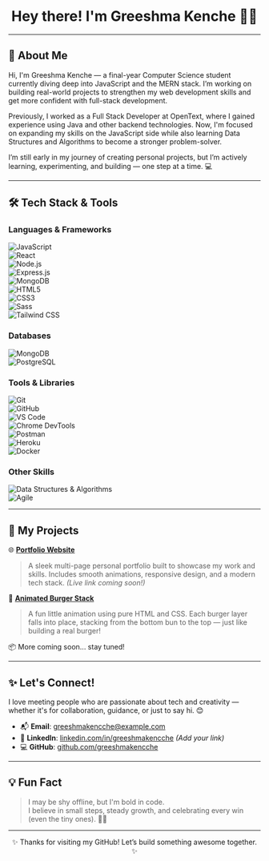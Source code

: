 <h1 align="center">Hey there! I'm Greeshma Kenche 👩‍💻</h1>

---

## 💫 About Me

Hi, I'm Greeshma Kenche — a final-year Computer Science student currently diving deep into JavaScript and the MERN stack. I’m working on building real-world projects to strengthen my web development skills and get more confident with full-stack development.

Previously, I worked as a Full Stack Developer at OpenText, where I gained experience using Java and other backend technologies. Now, I'm focused on expanding my skills on the JavaScript side while also learning Data Structures and Algorithms to become a stronger problem-solver.

I’m still early in my journey of creating personal projects, but I’m actively learning, experimenting, and building — one step at a time. 💻


---

## 🛠️ Tech Stack & Tools

### **Languages & Frameworks**  
![JavaScript](https://img.shields.io/badge/JavaScript-ES6+-F7DF1E?style=for-the-badge&logo=javascript&logoColor=white)  
![React](https://img.shields.io/badge/React-16.13%2B-61DAFB?style=for-the-badge&logo=react&logoColor=black)  
![Node.js](https://img.shields.io/badge/Node.js-14%2B-339933?style=for-the-badge&logo=node.js&logoColor=white)  
![Express.js](https://img.shields.io/badge/Express.js-4.17.1-000000?style=for-the-badge&logo=express&logoColor=white)  
![MongoDB](https://img.shields.io/badge/MongoDB-4.2+-47A248?style=for-the-badge&logo=mongodb&logoColor=white)  
![HTML5](https://img.shields.io/badge/HTML5-5-FF5722?style=for-the-badge&logo=html5&logoColor=white)  
![CSS3](https://img.shields.io/badge/CSS3-3-1572B6?style=for-the-badge&logo=css3&logoColor=white)  
![Sass](https://img.shields.io/badge/Sass-1.32+-CC6699?style=for-the-badge&logo=sass&logoColor=white)  
![Tailwind CSS](https://img.shields.io/badge/Tailwind%20CSS-2.0+-38BDF8?style=for-the-badge&logo=tailwindcss&logoColor=white)

### **Databases**  
![MongoDB](https://img.shields.io/badge/MongoDB-4.2+-47A248?style=for-the-badge&logo=mongodb&logoColor=white)  
![PostgreSQL](https://img.shields.io/badge/PostgreSQL-12+-336791?style=for-the-badge&logo=postgresql&logoColor=white)

### **Tools & Libraries**  
![Git](https://img.shields.io/badge/Git-2.30+-F05032?style=for-the-badge&logo=git&logoColor=white)  
![GitHub](https://img.shields.io/badge/GitHub-100000?style=for-the-badge&logo=github&logoColor=white)  
![VS Code](https://img.shields.io/badge/VS%20Code-1.56.0-007ACC?style=for-the-badge&logo=visualstudiocode&logoColor=white)  
![Chrome DevTools](https://img.shields.io/badge/Chrome%20DevTools-100000?style=for-the-badge&logo=chrome&logoColor=white)  
![Postman](https://img.shields.io/badge/Postman-7.29-FF6C37?style=for-the-badge&logo=postman&logoColor=white)  
![Heroku](https://img.shields.io/badge/Heroku-7.39-430098?style=for-the-badge&logo=heroku&logoColor=white)  
![Docker](https://img.shields.io/badge/Docker-20.10.5-2496ED?style=for-the-badge&logo=docker&logoColor=white)

### **Other Skills**  
![Data Structures & Algorithms](https://img.shields.io/badge/Data%20Structures%20%26%20Algorithms-8A2BE2?style=for-the-badge&logo=python&logoColor=white)  
![Agile](https://img.shields.io/badge/Agile-1.0-27A1C6?style=for-the-badge&logo=agile&logoColor=white)



---

## 🚀 My Projects

🌐 **[Portfolio Website](#)**  
> A sleek multi-page personal portfolio built to showcase my work and skills. Includes smooth animations, responsive design, and a modern tech stack. *(Live link coming soon!)*

🍔 **[Animated Burger Stack](#)**  
> A fun little animation using pure HTML and CSS. Each burger layer falls into place, stacking from the bottom bun to the top — just like building a real burger!

📦 More coming soon... stay tuned!

---

## ✨ Let's Connect!

I love meeting people who are passionate about tech and creativity — whether it's for collaboration, guidance, or just to say hi. 😊

- 📬 **Email**: greeshmakencche@example.com  
- 💼 **LinkedIn**: [linkedin.com/in/greeshmakencche](#) *(Add your link)*
- 💻 **GitHub**: [github.com/greeshmakencche](https://github.com/greeshmakencche)

---

## 💡 Fun Fact

> I may be shy offline, but I'm bold in code.  
> I believe in small steps, steady growth, and celebrating every win (even the tiny ones). 🌱🌼

---

<p align="center">✨ Thanks for visiting my GitHub! Let’s build something awesome together. ✨</p>
